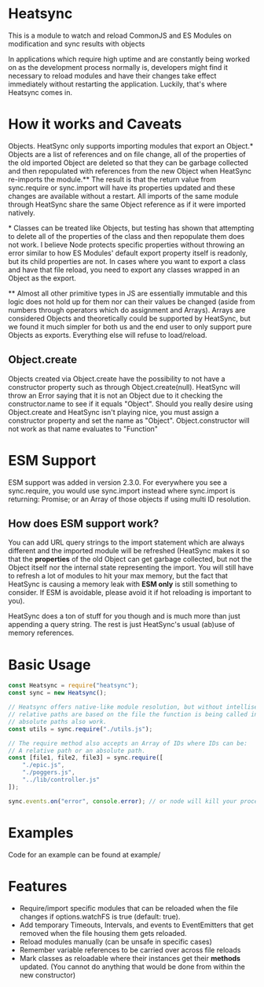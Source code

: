 # Heatsync
This is a module to watch and reload CommonJS and ES Modules on modification and sync results with objects

In applications which require high uptime and are constantly being worked on as the development process normally is, developers might find it necessary to reload modules and have their changes take effect immediately without restarting the application. Luckily, that's where Heatsync comes in.

# How it works and Caveats
Objects. HeatSync only supports importing modules that export an Object.*
Objects are a list of references and on file change, all of the properties of the old imported Object are deleted so that they can be garbage collected and then repopulated with references from the new Object when HeatSync re-imports the module.** The result is that the return value from sync.require or sync.import will have its properties updated and these changes are available without a restart. All imports of the same module through HeatSync share the same Object reference as if it were imported natively.

\* Classes can be treated like Objects, but testing has shown that attempting to delete all of the properties of the class and then repopulate them does not work. I believe Node protects specific properties without throwing an error similar to how ES Modules' default export property itself is readonly, but its child properties are not. In cases where you want to export a class and have that file reload, you need to export any classes wrapped in an Object as the export.

\*\* Almost all other primitive types in JS are essentially immutable and this logic does not hold up for them nor can their values be changed (aside from numbers through operators which do assignment and Arrays). Arrays are considered Objects and theoretically could be supported by HeatSync, but we found it much simpler for both us and the end user to only support pure Objects as exports. Everything else will refuse to load/reload.

## Object.create
Objects created via Object.create have the possibility to not have a constructor property such as through Object.create(null). HeatSync will throw an Error saying that it is not an Object due to it checking the constructor.name to see if it equals "Object". Should you really desire using Object.create and HeatSync isn't playing nice, you must assign a constructor property and set the name as "Object". Object.constructor will not work as that name evaluates to "Function"

# ESM Support
ESM support was added in version 2.3.0. For everywhere you see a sync.require, you would use sync.import instead where sync.import is returning:
Promise<any>; or an Array of those objects if using multi ID resolution.

## How does ESM support work?
You can add URL query strings to the import statement which are always different and the imported module will be refreshed (HeatSync makes it so that the **properties** of the old Object can get garbage collected, but not the Object itself nor the internal state representing the import. You will still have to refresh a lot of modules to hit your max memory, but the fact that HeatSync is causing a memory leak with **ESM only** is still something to consider. If ESM is avoidable, please avoid it if hot reloading is important to you).

HeatSync does a ton of stuff for you though and is much more than just appending a query string. The rest is just HeatSync's usual (ab)use of memory references.

# Basic Usage
```js
const Heatsync = require("heatsync");
const sync = new Heatsync();

// Heatsync offers native-like module resolution, but without intellisense for fs struct like you may expect from global.require or global.import.
// relative paths are based on the file the function is being called in similar to global.require or global.import
// absolute paths also work.
const utils = sync.require("./utils.js");

// The require method also accepts an Array of IDs where IDs can be:
// A relative path or an absolute path.
const [file1, file2, file3] = sync.require([
	"./epic.js",
	"./poggers.js",
	"../lib/controller.js"
]);

sync.events.on("error", console.error); // or node will kill your process if there is a require error
```

# Examples
Code for an example can be found at example/

# Features
- Require/import specific modules that can be reloaded when the file changes if options.watchFS is true (default: true).
- Add temporary Timeouts, Intervals, and events to EventEmitters that get removed when the file housing them gets reloaded.
- Reload modules manually (can be unsafe in specific cases)
- Remember variable references to be carried over across file reloads
- Mark classes as reloadable where their instances get their **methods** updated. (You cannot do anything that would be done from within the new constructor)
